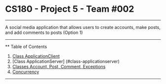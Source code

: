 # CS180 - Project 5 - Team #002
***
A social media application that allows users to create accounts,
make posts, and add comments to posts (Option 1)
***
** Table of Contents
1. [Class ApplicationClient](#class-applicationclient)
2. [Class ApplicationServer] (#class-applicationserver)
3. [Classes Account, Post, Comment, Exceptions](#classes-account-post-comment-exceptions)
3. [Concurrency](#concurrency)
***
